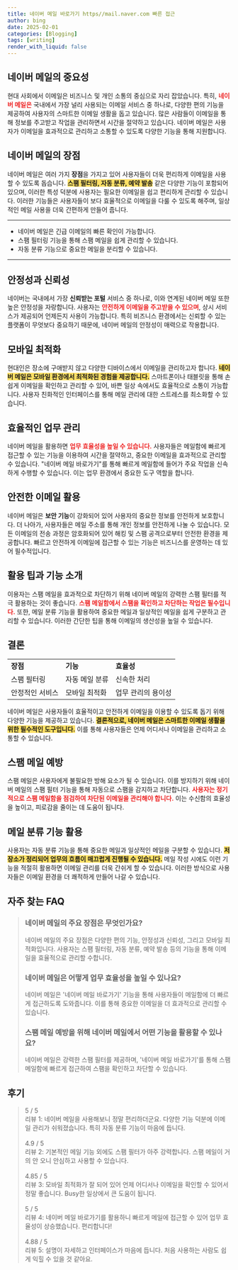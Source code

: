 ```yaml
---
title: 네이버 메일 바로가기 https//mail.naver.com 빠른 접근
author: bing
date: 2025-02-01
categories: [Blogging]
tags: [writing]
render_with_liquid: false
---
```



<h2 id='네이버 메일의 중요성'>네이버 메일의 중요성</h2>

<p>현대 사회에서 이메일은 비즈니스 및 개인 소통의 중심으로 자리 잡았습니다. 특히, <b><span style="color: #ee2323;">네이버 메일은</span></b> 국내에서 가장 널리 사용되는 이메일 서비스 중 하나로, 다양한 편의 기능을 제공하여 사용자의 스마트한 이메일 생활을 돕고 있습니다. 많은 사람들이 이메일을 통해 정보를 주고받고 작업을 관리하면서 시간을 절약하고 있습니다. 네이버 메일은 사용자가 이메일을 효과적으로 관리하고 소통할 수 있도록 다양한 기능을 통해 지원합니다.</p>

<h2 id='네이버 메일의 장점'>네이버 메일의 장점</h2>

<p>네이버 메일은 여러 가지 <b>장점</b>을 가지고 있어 사용자들이 더욱 편리하게 이메일을 사용할 수 있도록 돕습니다. <b><span style="background-color: #ffe066;">스팸 필터링, 자동 분류, 예약 발송</span></b> 같은 다양한 기능이 포함되어 있으며, 이러한 특성 덕분에 사용자는 필요한 이메일을 쉽고 편리하게 관리할 수 있습니다. 이러한 기능들은 사용자들이 보다 효율적으로 이메일을 다룰 수 있도록 해주며, 일상적인 메일 사용을 더욱 간편하게 만들어 줍니다.</p>

<hr />

<ul>
    <li>네이버 메일은 긴급 이메일의 빠른 확인이 가능합니다.</li>
    <li>스팸 필터링 기능을 통해 스팸 메일을 쉽게 관리할 수 있습니다.</li>
    <li>자동 분류 기능으로 중요한 메일을 분리할 수 있습니다.</li>
</ul>

<hr />

<h2 id='안정성과 신뢰성'>안정성과 신뢰성</h2>

<p>네이버는 국내에서 가장 <b>신뢰받는 포털</b> 서비스 중 하나로, 이와 연계된 네이버 메일 또한 높은 안정성을 자랑합니다. 사용자는 <b><span style="color: #ee2323;">안전하게 이메일을 주고받을 수 있으며</span></b>, 상시 서비스가 제공되어 언제든지 사용이 가능합니다. 특히 비즈니스 환경에서는 신뢰할 수 있는 플랫폼이 무엇보다 중요하기 때문에, 네이버 메일의 안정성이 매력으로 작용합니다.</p>

<h2 id='모바일 최적화'>모바일 최적화</h2>

<p>현대인은 장소에 구애받지 않고 다양한 디바이스에서 이메일을 관리하고자 합니다. <b><span style="background-color: #ffe066;">네이버 메일은 모바일 환경에서 최적화된 경험을 제공합니다.</span></b> 스마트폰이나 태블릿을 통해 손쉽게 이메일을 확인하고 관리할 수 있어, 바쁜 일상 속에서도 효율적으로 소통이 가능합니다. 사용자 친화적인 인터페이스를 통해 메일 관리에 대한 스트레스를 최소화할 수 있습니다.</p>

<h2 id='효율적인 업무 관리'>효율적인 업무 관리</h2>

<p>네이버 메일을 활용하면 <b><span style="color: #ee2323;">업무 효율성을 높일 수 있습니다.</span></b> 사용자들은 메일함에 빠르게 접근할 수 있는 기능을 이용하여 시간을 절약하고, 중요한 이메일을 효과적으로 관리할 수 있습니다. "네이버 메일 바로가기"를 통해 빠르게 메일함에 들어가 주요 작업을 신속하게 수행할 수 있습니다. 이는 업무 환경에서 중요한 도구 역할을 합니다.</p>

<h2 id='안전한 이메일 활용'>안전한 이메일 활용</h2>

<p>네이버 메일은 <b>보안 기능</b>이 강화되어 있어 사용자의 중요한 정보를 안전하게 보호합니다. 더 나아가, 사용자들은 메일 주소를 통해 개인 정보를 안전하게 나눌 수 있습니다. 모든 이메일의 전송 과정은 암호화되어 있어 해킹 및 스팸 공격으로부터 안전한 환경을 제공합니다. 빠르고 안전하게 이메일에 접근할 수 있는 기능은 비즈니스를 운영하는 데 있어 필수적입니다.</p>

<h2 id='활용 팁과 기능 소개'>활용 팁과 기능 소개</h2>

<p>이용자는 스팸 메일을 효과적으로 차단하기 위해 네이버 메일의 강력한 스팸 필터를 적극 활용하는 것이 좋습니다. <b><span style="color: #ee2323;">스팸 메일함에서 스팸을 확인하고 차단하는 작업은 필수입니다.</span></b> 또한, 메일 분류 기능을 활용하여 중요한 메일과 일상적인 메일을 쉽게 구분하고 관리할 수 있습니다. 이러한 간단한 팁을 통해 이메일의 생산성을 높일 수 있습니다.</p>

<h2 id='결론'>결론</h2>

<table>
    <tr>
        <td><b>장점</b></td>
        <td><b>기능</b></td>
        <td><b>효율성</b></td>
    </tr>
    <tr>
        <td>스팸 필터링</td>
        <td>자동 메일 분류</td>
        <td>신속한 처리</td>
    </tr>
    <tr>
        <td>안정적인 서비스</td>
        <td>모바일 최적화</td>
        <td>업무 관리의 용이성</td>
    </tr>
</table>

<p>네이버 메일은 사용자들이 효율적이고 안전하게 이메일을 이용할 수 있도록 돕기 위해 다양한 기능을 제공하고 있습니다. <b><span style="background-color: #ffe066;">결론적으로, 네이버 메일은 스마트한 이메일 생활을 위한 필수적인 도구입니다.</span></b> 이를 통해 사용자들은 언제 어디서나 이메일을 관리하고 소통할 수 있습니다.</p>

<h2 id='스팸 메일 예방'>스팸 메일 예방</h2>

<p>스팸 메일은 사용자에게 불필요한 방해 요소가 될 수 있습니다. 이를 방지하기 위해 네이버 메일의 스팸 필터 기능을 통해 자동으로 스팸을 감지하고 차단합니다. <b><span style="color: #ee2323;">사용자는 정기적으로 스팸 메일함을 점검하여 차단된 이메일을 관리해야 합니다.</span></b> 이는 수신함의 효율성을 높이고, 피로감을 줄이는 데 도움이 됩니다.</p>

<h2 id='메일 분류 기능 활용'>메일 분류 기능 활용</h2>

<p>사용자는 자동 분류 기능을 통해 중요한 메일과 일상적인 메일을 구분할 수 있습니다. <b><span style="background-color: #ffe066;">저장소가 정리되어 업무의 흐름이 매끄럽게 진행될 수 있습니다.</span></b> 메일 작성 시에도 이런 기능을 적절히 활용하면 이메일 관리를 더욱 간쉬게 할 수 있습니다. 이러한 방식으로 사용자들은 이메일 환경을 더 쾌적하게 만들어 나갈 수 있습니다.</p>


<h2 id='자주_찾는_FAQ'>자주 찾는 FAQ</h2>
<div itemscope="" itemtype="https://schema.org/FAQPage"> 
<blockquote> 
<div itemscope="" itemprop="mainEntity" itemtype="https://schema.org/Question"> 
<h3 itemprop="name">네이버 메일의 주요 장점은 무엇인가요?</h3> 
<div itemscope="" itemprop="acceptedAnswer" itemtype="https://schema.org/Answer"> 
<span itemprop="text"> 
<p>네이버 메일의 주요 장점은 다양한 편의 기능, 안정성과 신뢰성, 그리고 모바일 최적화입니다. 사용자는 스팸 필터링, 자동 분류, 예약 발송 등의 기능을 통해 이메일을 효율적으로 관리할 수합니다.</p> 
</span> 
</div> 
</div> 
<div itemscope="" itemprop="mainEntity" itemtype="https://schema.org/Question"> 
<h3 itemprop="name">네이버 메일은 어떻게 업무 효율성을 높일 수 있나요?</h3> 
<div itemscope="" itemprop="acceptedAnswer" itemtype="https://schema.org/Answer"> 
<span itemprop="text"> 
<p>네이버 메일은 '네이버 메일 바로가기' 기능을 통해 사용자들이 메일함에 더 빠르게 접근하도록 도와줍니다. 이를 통해 중요한 이메일을 더 효과적으로 관리할 수 있습니다.</p> 
</span> 
</div> 
</div> 
<div itemscope="" itemprop="mainEntity" itemtype="https://schema.org/Question"> 
<h3 itemprop="name">스팸 메일 예방을 위해 네이버 메일에서 어떤 기능을 활용할 수 있나요?</h3> 
<div itemscope="" itemprop="acceptedAnswer" itemtype="https://schema.org/Answer"> 
<span itemprop="text"> 
<p>네이버 메일은 강력한 스팸 필터를 제공하며, '네이버 메일 바로가기'를 통해 스팸 메일함에 빠르게 접근하여 스팸을 확인하고 차단할 수 있습니다.</p> 
</span> 
</div> 
</div> 
</blockquote> 
</div>
<h2 id='후기'>후기</h2>
<div itemscope itemtype="https://schema.org/Product">
  <blockquote>
  <div itemprop="review" itemscope itemtype="https://schema.org/Review">
      <div itemprop="reviewRating" itemscope itemtype="https://schema.org/Rating"> <span itemprop="ratingValue">5</span> / <span itemprop="bestRating">5</span> </div>
      <span itemprop="reviewBody">리뷰 1: 네이버 메일을 사용해보니 정말 편리하더군요. 다양한 기능 덕분에 이메일 관리가 쉬워졌습니다. 특히 자동 분류 기능이 마음에 듭니다.</span>
  </div>
  <br>
  <div itemprop="review" itemscope itemtype="https://schema.org/Review">
      <div itemprop="reviewRating" itemscope itemtype="https://schema.org/Rating"> <span itemprop="ratingValue">4.9</span> / <span itemprop="bestRating">5</span> </div>
      <span itemprop="reviewBody">리뷰 2: 기본적인 메일 기능 외에도 스팸 필터가 아주 강력합니다. 스팸 메일이 거의 안 오니 안심하고 사용할 수 있습니다.</span>
  </div>
  <br>
  <div itemprop="review" itemscope itemtype="https://schema.org/Review">
      <div itemprop="reviewRating" itemscope itemtype="https://schema.org/Rating"> <span itemprop="ratingValue">4.85</span> / <span itemprop="bestRating">5</span> </div>
      <span itemprop="reviewBody">리뷰 3: 모바일 최적화가 잘 되어 있어 언제 어디서나 이메일을 확인할 수 있어서 정말 좋습니다. Busy한 일상에서 큰 도움이 됩니다.</span>
  </div>
  <br>
  <div itemprop="review" itemscope itemtype="https://schema.org/Review">
      <div itemprop="reviewRating" itemscope itemtype="https://schema.org/Rating"> <span itemprop="ratingValue">5</span> / <span itemprop="bestRating">5</span> </div>
      <span itemprop="reviewBody">리뷰 4: 네이버 메일 바로가기를 활용하니 빠르게 메일에 접근할 수 있어 업무 효율성이 상승했습니다. 편리합니다!</span>
  </div>
  <br>
  <div itemprop="review" itemscope itemtype="https://schema.org/Review">
      <div itemprop="reviewRating" itemscope itemtype="https://schema.org/Rating"> <span itemprop="ratingValue">4.88</span> / <span itemprop="bestRating">5</span> </div>
      <span itemprop="reviewBody">리뷰 5: 설명이 자세하고 인터페이스가 마음에 듭니다. 처음 사용하는 사람도 쉽게 익힐 수 있을 것 같아요.</span>
  </div>
  </blockquote>
</div>
